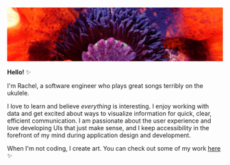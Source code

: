![poppy](https://github.com/PeepTheMoon/PeepTheMoon/blob/master/assets/Poppy-header.jpeg?raw=true)

**Hello!**  :sparkles: 

I'm Rachel, a software engineer who plays great songs terribly on the ukulele.  

I love to learn and believe *everything* is interesting. I enjoy working with data and get excited about ways to visualize information for quick, clear, efficient communication.  I am passionate about the user experience and love developing UIs that just make sense, and I keep accessibility in the forefront of my mind during application design and development.

When I'm not coding, I create art.  You can check out some of my work [here](https://www.instagram.com/peepthemoonstudios/?hl=en)   :sparkles:
